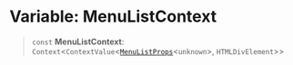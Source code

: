 # Variable: MenuListContext

> `const` **MenuListContext**: `Context`\<`ContextValue`\<[`MenuListProps`](../type-aliases/MenuListProps.md)\<`unknown`\>, `HTMLDivElement`\>\>
